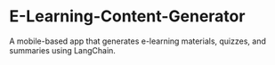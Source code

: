 # E-Learning-Content-Generator
 A mobile-based app that generates e-learning materials, quizzes, and summaries using LangChain.
